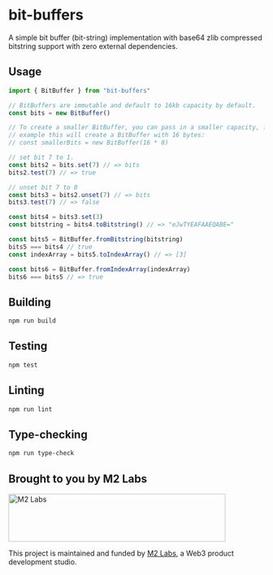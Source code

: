 # bit-buffers

A simple bit buffer (bit-string) implementation with base64 zlib compressed bitstring support with zero external dependencies.

## Usage

```ts
import { BitBuffer } from "bit-buffers"

// BitBuffers are immutable and default to 16kb capacity by default.
const bits = new BitBuffer()

// To create a smaller BitBuffer, you can pass in a smaller capacity, for
// example this will create a BitBuffer with 16 bytes:
// const smallerBits = new BitBuffer(16 * 8)

// set bit 7 to 1.
const bits2 = bits.set(7) // => bits
bits2.test(7) // => true

// unset bit 7 to 0
const bits3 = bits2.unset(7) // => bits
bits3.test(7) // => false

const bits4 = bits3.set(3)
const bitstring = bits4.toBitstring() // => "eJwTYEAFAAEQABE="

const bits5 = BitBuffer.fromBitstring(bitstring)
bits5 === bits4 // true
const indexArray = bits5.toIndexArray() // => [3]

const bits6 = BitBuffer.fromIndexArray(indexArray)
bits6 === bits5 // => true
```

## Building

```sh
npm run build
```

## Testing

```sh
npm test
```

## Linting

```sh
npm run lint
```

## Type-checking

```sh
npm run type-check
```

## Brought to you by M2 Labs

<img src="https://m2.xyz/github.png" alt="M2 Labs" width="427" height="94" />

This project is maintained and funded by [M2 Labs](https://m2.xyz), a Web3
product development studio.
